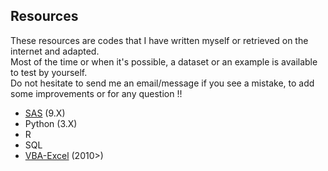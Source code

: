 ## Resources

These resources are codes that I have written myself or retrieved on the internet and adapted.    
Most of the time or when it's possible, a dataset or an example is available to test by yourself.    
Do not hesitate to send me an email/message if you see a mistake, to add some improvements or for any question !!    

 - [SAS](https://github.com/NicoDupont/Resources/tree/master/SAS)  (9.X)
 - Python (3.X)
 - R
 - SQL
 - [VBA-Excel](https://github.com/NicoDupont/Resources/tree/master/VBA-Excel) (2010>)
